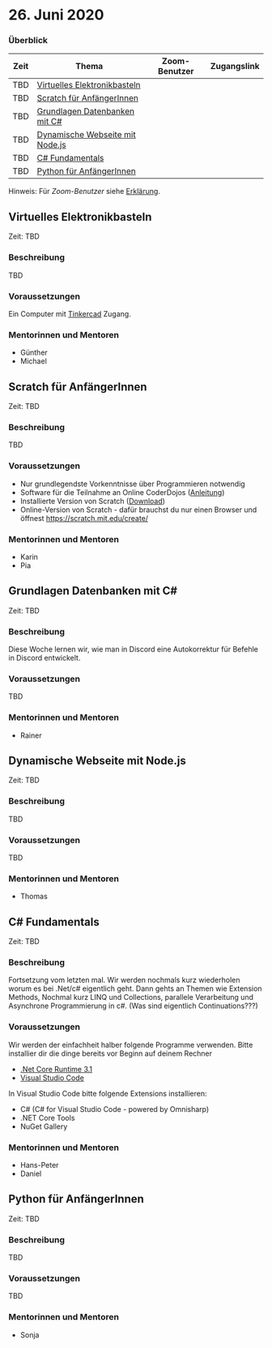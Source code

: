# 26. Juni 2020

### Überblick

| Zeit | Thema                                                              | Zoom-Benutzer | Zugangslink |
| ---- | ------------------------------------------------------------------ | ------------- | ----------- |
| TBD  | [Virtuelles Elektronikbasteln](#virtuelles-elektronikbasteln)      |               |             |
| TBD  | [Scratch für AnfängerInnen](#scratch-für-anfängerinnen)            |               |             |
| TBD  | [Grundlagen Datenbanken mit C#](#grundlagen-datenbanken-mit-c)     |               |             |
| TBD  | [Dynamische Webseite mit Node.js](#dynamische-webseite-mit-nodejs) |               |             |
| TBD  | [C# Fundamentals](#c-fundamentals)                                 |               |             |
| TBD  | [Python für AnfängerInnen](#python-für-anfängerinnen)              |               |             |

Hinweis: Für _Zoom-Benutzer_ siehe [Erklärung](https://github.com/coderdojo-linz/coderdojo-online/blob/master/Zoom.md).

## Virtuelles Elektronikbasteln

Zeit: TBD

### Beschreibung

TBD

### Voraussetzungen

Ein Computer mit [Tinkercad](https://www.tinkercad.com) Zugang.

### Mentorinnen und Mentoren

- Günther
- Michael

## Scratch für AnfängerInnen

Zeit: TBD

### Beschreibung

TBD

### Voraussetzungen

- Nur grundlegendste Vorkenntnisse über Programmieren notwendig
- Software für die Teilnahme an Online CoderDojos ([Anleitung](https://linz.coderdojo.net/online-coderdojo-tipps.html))
- Installierte Version von Scratch ([Download](https://scratch.mit.edu/download))
- Online-Version von Scratch - dafür brauchst du nur einen Browser und öffnest https://scratch.mit.edu/create/

### Mentorinnen und Mentoren

- Karin
- Pia

## Grundlagen Datenbanken mit C#

Zeit: TBD

### Beschreibung

Diese Woche lernen wir, wie man in Discord eine Autokorrektur für Befehle in Discord entwickelt.

### Voraussetzungen

TBD

### Mentorinnen und Mentoren

- Rainer

## Dynamische Webseite mit Node.js

Zeit: TBD

### Beschreibung

TBD

### Voraussetzungen

TBD 

### Mentorinnen und Mentoren

- Thomas

## C# Fundamentals

Zeit: TBD

### Beschreibung

Fortsetzung vom letzten mal. Wir werden nochmals kurz wiederholen worum es bei .Net/c# eigentlich geht.
Dann gehts an Themen wie Extension Methods, Nochmal kurz LINQ und Collections, parallele Verarbeitung und
Asynchrone Programmierung in c#. (Was sind eigentlich Continuations???)

### Voraussetzungen

Wir werden der einfachheit halber folgende Programme verwenden. Bitte installier dir die dinge bereits vor Beginn auf deinem Rechner

- [.Net Core Runtime 3.1](https://dotnet.microsoft.com/download/dotnet-core/3.1)
- [Visual Studio Code](https://code.visualstudio.com/Download)

In Visual Studio Code bitte folgende Extensions installieren:
- C# (C# for Visual Studio Code - powered by Omnisharp)
- .NET Core Tools
- NuGet Gallery

### Mentorinnen und Mentoren

- Hans-Peter
- Daniel

## Python für AnfängerInnen

Zeit: TBD

### Beschreibung

TBD

### Voraussetzungen

TBD

### Mentorinnen und Mentoren

- Sonja
